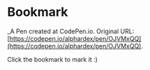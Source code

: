 # Bookmark
 _A Pen created at CodePen.io. Original URL: [https://codepen.io/alphardex/pen/OJVMxQQ](https://codepen.io/alphardex/pen/OJVMxQQ).

 Click the bookmark to mark it :)